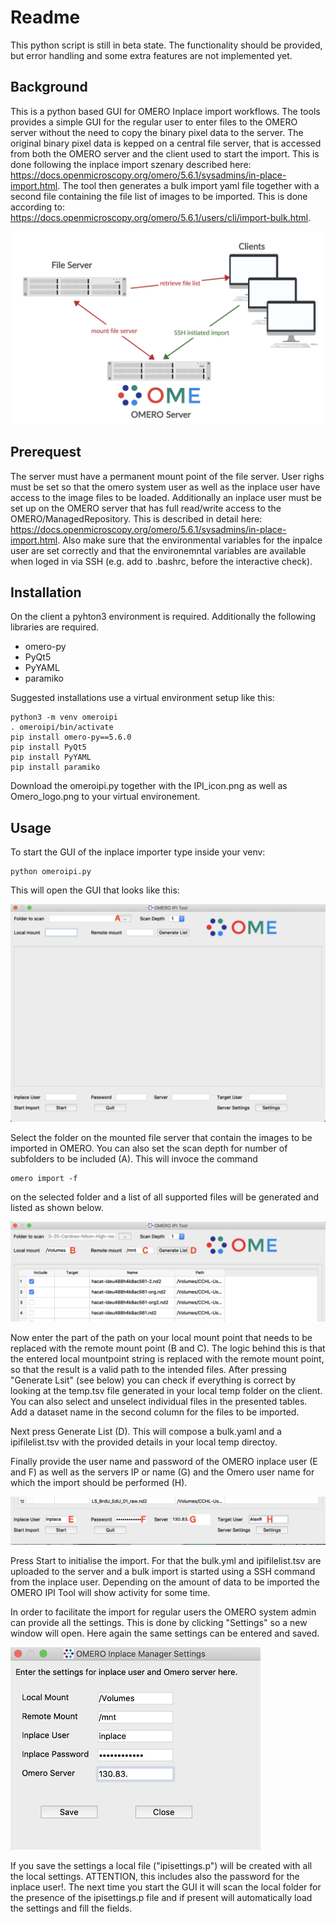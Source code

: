 # Readme
This python script is still in beta state. The functionality should be provided, but error handling and some extra features are not implemented yet.

## Background
This is a python based GUI for OMERO Inplace import workflows. The tools provides a simple GUI for the regular user to enter files to the OMERO server without the need to copy the binary pixel data to the server. The original binary pixel data is kepped on a central file server, that is accessed from both the OMERO server and the client used to start the import. This is done following the inplace import szenary described here: https://docs.openmicroscopy.org/omero/5.6.1/sysadmins/in-place-import.html. The tool then generates a bulk import yaml file together with a second file containing the file list of images to be imported. This is done according to: https://docs.openmicroscopy.org/omero/5.6.1/users/cli/import-bulk.html.

![Network Map](Doc/network_plan.png)

## Prerequest
The server must have a permanent mount point of the file server. User righs must be set so that the omero system user as well as the inplace user have access to the image files to be loaded. Additionally an inplace user must be set up on the OMERO server that has full read/write access to the OMERO/ManagedRepository. This is described in detail here: https://docs.openmicroscopy.org/omero/5.6.1/sysadmins/in-place-import.html. 
Also make sure that the environmental variables for the inpalce user are set correctly and that the environemntal variables are available when loged in via SSH (e.g. add to .bashrc, before the interactive check).

## Installation
On the client a pyhton3 environment is required. Additionally the following libraries are required.

* omero-py
* PyQt5
* PyYAML
* paramiko

Suggested installations use a virtual environment setup like this:

```
python3 -m venv omeroipi
. omeroipi/bin/activate
pip install omero-py==5.6.0
pip install PyQt5
pip install PyYAML
pip install paramiko
```

Download the omeroipi.py together with the IPI_icon.png as well as Omero_logo.png to your virtual environement.

## Usage
To start the GUI of the inplace importer type inside your venv:

```
python omeroipi.py
```
This will open the GUI that looks like this:

![GUI first start](Doc/GUI01.png)

Select the folder on the mounted file server that contain the images to be imported in OMERO. You can also set the scan depth for number of subfolders to be included (A).
This will invoce the command 
```
omero import -f
```
on the selected folder and a list of all supported files will be generated and listed as shown below.

![GUI scan](Doc/GUI02.png)

Now enter the part of the path on your local mount point that needs to be replaced with the remote mount point (B and C). The logic behind this is that the entered local mountpoint string is replaced with the remote mount point, so that the result is a valid path to the intended files. After pressing "Generate Lsit" (see below) you can check if everything is correct by looking at the temp.tsv file generated in your local temp folder on the client. You can also select and unselect individual files in the presented tables. Add a dataset name in the second column for the files to be imported.

Next press Generate List (D). This will compose a bulk.yaml and a ipifilelist.tsv with the provided details in your local temp directoy.

Finally provide the user name and password of the OMERO inplace user (E and F) as well as the servers IP or name (G) and the Omero user name for which the import should be performed (H).

![GUI scan](Doc/GUI03.png)

Press Start to initialise the import. For that the bulk.yml and ipifilelist.tsv are uploaded to the server and a bulk import is started using a SSH command from the inplace user. Depending on the amount of data to be imported the OMERO IPI Tool will show activity for some time.

In order to facilitate the import for regular users the OMERO system admin can provide all the settings. This is done by clicking "Settings" so a new window will open. Here again the same settings can be entered and saved.

![GUI scan](Doc/GUI04.png)

If you save the settings a local file ("ipisettings.p") will be created with all the local settings. ATTENTION, this includes also the password for the inplace user!. The next time you start the GUI it will scan the local folder for the presence of the ipisettings.p file and if present will automatically load the settings and fill the fields.

